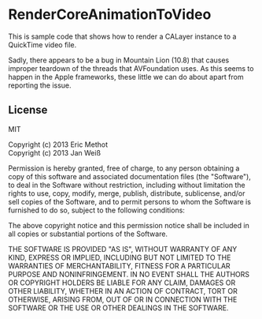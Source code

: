 RenderCoreAnimationToVideo
==========================

This is sample code that shows how to render a CALayer instance to a QuickTime video file. 

Sadly, there appears to be a bug in Mountain Lion (10.8) that causes improper teardown of the threads that AVFoundation uses. As this seems to happen in the Apple frameworks, these little we can do about apart from reporting the issue.

License
-------
MIT

Copyright (c) 2013 Eric Methot  
Copyright (c) 2013 Jan Weiß

Permission is hereby granted, free of charge, to any person obtaining a copy
of this software and associated documentation files (the "Software"), to deal
in the Software without restriction, including without limitation the rights
to use, copy, modify, merge, publish, distribute, sublicense, and/or sell
copies of the Software, and to permit persons to whom the Software is
furnished to do so, subject to the following conditions:

The above copyright notice and this permission notice shall be included in
all copies or substantial portions of the Software.

THE SOFTWARE IS PROVIDED "AS IS", WITHOUT WARRANTY OF ANY KIND, EXPRESS OR
IMPLIED, INCLUDING BUT NOT LIMITED TO THE WARRANTIES OF MERCHANTABILITY,
FITNESS FOR A PARTICULAR PURPOSE AND NONINFRINGEMENT. IN NO EVENT SHALL THE
AUTHORS OR COPYRIGHT HOLDERS BE LIABLE FOR ANY CLAIM, DAMAGES OR OTHER
LIABILITY, WHETHER IN AN ACTION OF CONTRACT, TORT OR OTHERWISE, ARISING FROM,
OUT OF OR IN CONNECTION WITH THE SOFTWARE OR THE USE OR OTHER DEALINGS IN
THE SOFTWARE.


